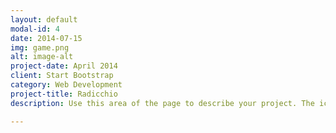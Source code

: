 ```yaml
---
layout: default
modal-id: 4
date: 2014-07-15
img: game.png
alt: image-alt
project-date: April 2014
client: Start Bootstrap
category: Web Development
project-title: Radicchio
description: Use this area of the page to describe your project. The icon above is part of a free icon set by <a href="https://sellfy.com/p/8Q9P/jV3VZ/">Flat Icons</a>. On their website, you can download their free set with 16 icons, or you can purchase the entire set with 146 icons for only $12!

---
```

